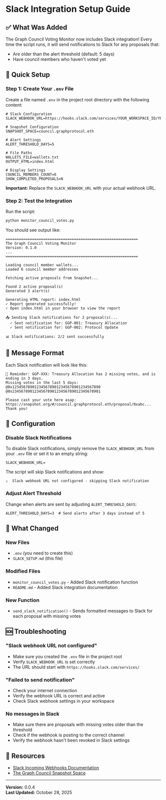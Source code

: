 # Slack Integration Setup Guide

## ✅ What Was Added

The Graph Council Voting Monitor now includes Slack integration! Every time the script runs, it will send notifications to Slack for any proposals that:
- Are older than the alert threshold (default: 5 days)
- Have council members who haven't voted yet

## 🚀 Quick Setup

### Step 1: Create Your `.env` File

Create a file named `.env` in the project root directory with the following content:

```env
# Slack Configuration
SLACK_WEBHOOK_URL=https://hooks.slack.com/services/YOUR_WORKSPACE_ID/YOUR_CHANNEL_ID/YOUR_SECRET_TOKEN

# Snapshot Configuration
SNAPSHOT_SPACE=council.graphprotocol.eth

# Alert Settings
ALERT_THRESHOLD_DAYS=5

# File Paths
WALLETS_FILE=wallets.txt
OUTPUT_HTML=index.html

# Display Settings
COUNCIL_MEMBERS_COUNT=6
SHOW_COMPLETED_PROPOSALS=N
```

**Important:** Replace the `SLACK_WEBHOOK_URL` with your actual webhook URL.

### Step 2: Test the Integration

Run the script:

```bash
python monitor_council_votes.py
```

You should see output like:

```
============================================================
The Graph Council Voting Monitor
Version: 0.1.0
...
============================================================

Loading council member wallets...
Loaded 6 council member addresses

Fetching active proposals from Snapshot...

Found 2 active proposal(s)
Generated 3 alert(s)

Generating HTML report: index.html
✓ Report generated successfully!
✓ Open index.html in your browser to view the report

📤 Sending Slack notifications for 2 proposal(s)...
  ✓ Sent notification for: GGP-001: Treasury Allocation
  ✓ Sent notification for: GGP-002: Protocol Update

📊 Slack notifications: 2/2 sent successfully
```

## 📨 Message Format

Each Slack notification will look like this:

```
🤖 Reminder: GGP-XXX: Treasury Allocation has 2 missing votes, and is ending in 3 days.
Missing votes in the last 5 days:
@0x1234567890123456789012345678901234567890
@0x2345678901234567890123456789012345678901

Please cast your vote here asap: https://snapshot.org/#/council.graphprotocol.eth/proposal/0xabc...
Thank you!
```

## 🔧 Configuration

### Disable Slack Notifications

To disable Slack notifications, simply remove the `SLACK_WEBHOOK_URL` from your `.env` file or set it to an empty string:

```env
SLACK_WEBHOOK_URL=
```

The script will skip Slack notifications and show:
```
⚠️  Slack webhook URL not configured - skipping Slack notification
```

### Adjust Alert Threshold

Change when alerts are sent by adjusting `ALERT_THRESHOLD_DAYS`:

```env
ALERT_THRESHOLD_DAYS=3  # Send alerts after 3 days instead of 5
```

## 📝 What Changed

### New Files
- `.env` (you need to create this)
- `SLACK_SETUP.md` (this file)

### Modified Files
- `monitor_council_votes.py` - Added Slack notification function
- `README.md` - Added Slack integration documentation

### New Function
- `send_slack_notification()` - Sends formatted messages to Slack for each proposal with missing votes

## 🆘 Troubleshooting

### "Slack webhook URL not configured"
- Make sure you created the `.env` file in the project root
- Verify `SLACK_WEBHOOK_URL` is set correctly
- The URL should start with `https://hooks.slack.com/services/`

### "Failed to send notification"
- Check your internet connection
- Verify the webhook URL is correct and active
- Check Slack webhook settings in your workspace

### No messages in Slack
- Make sure there are proposals with missing votes older than the threshold
- Check if the webhook is posting to the correct channel
- Verify the webhook hasn't been revoked in Slack settings

## 🔗 Resources

- [Slack Incoming Webhooks Documentation](https://api.slack.com/messaging/webhooks)
- [The Graph Council Snapshot Space](https://snapshot.org/#/council.graphprotocol.eth)

---

**Version:** 0.0.4  
**Last Updated:** October 28, 2025

